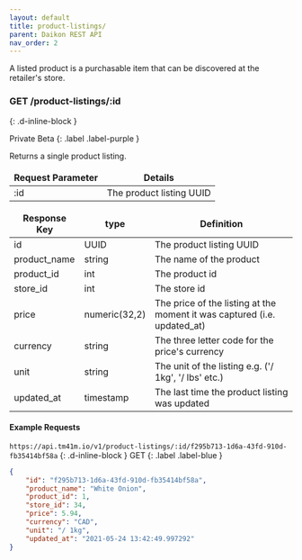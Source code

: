 ```yaml
---
layout: default
title: product-listings/
parent: Daikon REST API
nav_order: 2
---
```


A listed product is a purchasable item that can be discovered at the retailer's store.

<style>
td, th {
   border: none!important;
}
</style>

### GET /product-listings/:id ###
{: .d-inline-block }

Private Beta
{: .label .label-purple }

Returns a single product listing.

| Request Parameter      | Details |
| ----------- | ----------- |
| :id      | The product listing UUID |


| Response Key      | type | Definition |
| ----------- | ----------- |----------- |
| id      | UUID |The product listing UUID |
| product_name      | string | The name of the product |
| product_id      | int | The product id |
| store_id      | int | The store id |
| price      | numeric(32,2) | The price of the listing at the moment it was captured (i.e. updated_at) |
| currency      | string | The three letter code for the price's currency |
| unit      | string | The unit of the listing e.g. ('/ 1kg', '/ lbs' etc.) |
| updated_at      | timestamp | The last time the product listing was updated |

#### Example Requests ####
`https://api.tm41m.io/v1/product-listings/:id/f295b713-1d6a-43fd-910d-fb35414bf58a`
{: .d-inline-block }
GET
{: .label .label-blue }

```json
{
    "id": "f295b713-1d6a-43fd-910d-fb35414bf58a",
    "product_name": "White Onion",
    "product_id": 1,
    "store_id": 34,
    "price": 5.94,
    "currency": "CAD",
    "unit": "/ 1kg",
    "updated_at": "2021-05-24 13:42:49.997292"
}
```
